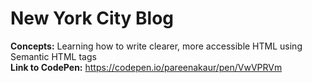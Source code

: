 # New York City Blog
<strong>Concepts:</strong> Learning how to write clearer, more accessible HTML using Semantic HTML tags <br>
<strong>Link to CodePen:</strong> https://codepen.io/pareenakaur/pen/VwVPRVm



